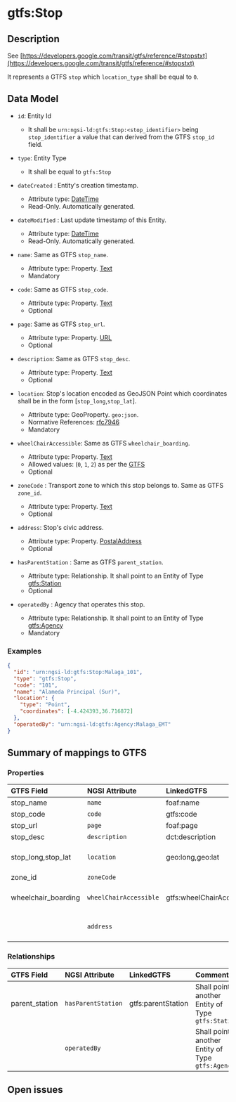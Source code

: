 # gtfs:Stop

## Description

See [https://developers.google.com/transit/gtfs/reference/#stopstxt](https://developers.google.com/transit/gtfs/reference/#stopstxt)

It represents a GTFS `stop` which `location_type` shall be equal to `0`.

## Data Model

+ `id`: Entity Id
  + It shall be `urn:ngsi-ld:gtfs:Stop:<stop_identifier>` being `stop_identifier` a value that can derived from the GTFS `stop_id` field. 

+ `type`: Entity Type 
  + It shall be equal to `gtfs:Stop`
 
+ `dateCreated` : Entity's creation timestamp.
  + Attribute type: [DateTime](https://schema.org/DateTime)
  + Read-Only. Automatically generated. 
  
+ `dateModified` : Last update timestamp of this Entity.
  + Attribute type: [DateTime](https://schema.org/DateTime)
  + Read-Only. Automatically generated.
  
+ `name`: Same as GTFS `stop_name`. 
  + Attribute type: Property. [Text](https://schema.org/Text)
  + Mandatory
  
+ `code`: Same as GTFS `stop_code`. 
  + Attribute type: Property. [Text](https://schema.org/Text)
  + Optional
  
+ `page`: Same as GTFS `stop_url`. 
  + Attribute type: Property. [URL](https://schema.org/URL)
  + Optional
  
+ `description`: Same as GTFS `stop_desc`. 
  + Attribute type: Property. [Text](https://schema.org/Text)
  + Optional
 
+ `location`: Stop's location encoded as GeoJSON Point which coordinates shall be in the form [`stop_long`,`stop_lat`].
  + Attribute type: GeoProperty. `geo:json`.
  + Normative References: [rfc7946](https://tools.ietf.org/html/rfc7946)
  + Mandatory

+ `wheelChairAccessible`: Same as GTFS `wheelchair_boarding`. 
  + Attribute type: Property. [Text](https://schema.org/Text)
  + Allowed values: (`0`, `1`, `2`) as per the [GTFS](https://developers.google.com/transit/gtfs/reference/#stopstxt)
  + Optional
  
+ `zoneCode` : Transport zone to which this stop belongs to. Same as GTFS `zone_id`. 
  + Attribute type: Property. [Text](https://schema.org/Text)
  + Optional

+ `address`: Stop's civic address. 
  + Attribute type: Property. [PostalAddress](https://schema.org/PostalAddress)
  + Optional
  
+ `hasParentStation` : Same as GTFS `parent_station`.  
  + Attribute type: Relationship. It shall point to an Entity of Type [gtfs:Station](../../Station/doc/spec.md)
  + Optional

+ `operatedBy` : Agency that operates this stop.
  + Attribute type: Relationship. It shall point to an Entity of Type [gtfs:Agency](../../Agency/doc/spec.md)
  + Mandatory

### Examples

```json
{
  "id": "urn:ngsi-ld:gtfs:Stop:Malaga_101",
  "type": "gtfs:Stop",
  "code": "101",
  "name": "Alameda Principal (Sur)",
  "location": {
    "type": "Point",
    "coordinates": [-4.424393,36.716872]
  },
  "operatedBy": "urn:ngsi-ld:gtfs:Agency:Malaga_EMT"
}
```

  
## Summary of mappings to GTFS  

### Properties

| GTFS Field            | NGSI Attribute         | LinkedGTFS                  | Comment                                                   |
|:--------------------- |:-----------------------|:----------------------------|:----------------------------------------------------------|
| stop_name             | `name`                 | foaf:name                   |                                                           |     
| stop_code             | `code`                 | gtfs:code                   |                                                           |
| stop_url              | `page`                 | foaf:page                   |                                                           |
| stop_desc             | `description`          | dct:description             |                                                           |
| stop_long,stop_lat    | `location`             | geo:long,geo:lat            | Encoded as a GeoJSON Point.                               |
| zone_id               | `zoneCode`             |                             |                                                           |
| wheelchair_boarding   | `wheelChairAccessible` | gtfs:wheelChairAccessible   | `0`, `1`, `2` as per GTFS spec.                           |
|                       | `address`              |                             | Stop's [address](https://schema.org/address). Schema.org  |


### Relationships

| GTFS Field            | NGSI Attribute      | LinkedGTFS           | Comment                                                |
|:--------------------- |:--------------------|:-------------------- |:-------------------------------------------------------|
| parent_station        | `hasParentStation`  | gtfs:parentStation   | Shall point to another Entity of Type `gtfs:Station`   |
|                       | `operatedBy`        |                      | Shall point to another Entity of Type `gtfs:Agency`    |


## Open issues
